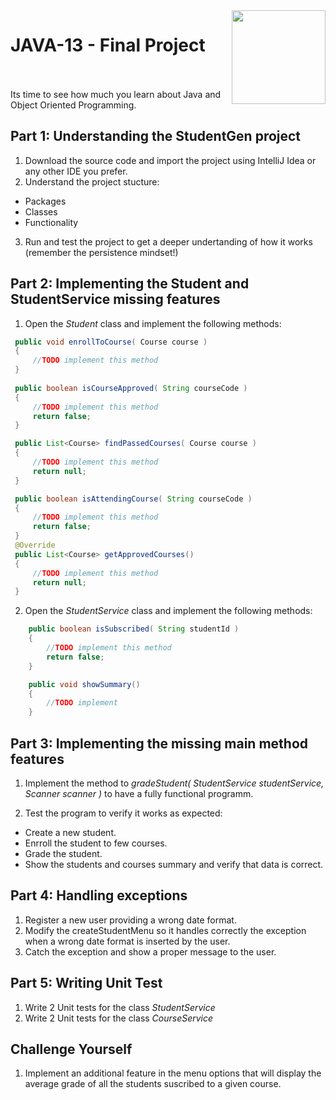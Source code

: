 
<img align="right" width="150" height="150" src="https://media-exp1.licdn.com/dms/image/C4E0BAQF7BYCCZt5epw/company-logo_200_200/0?e=2159024400&v=beta&t=qUAFP9bUgBEEXGVQYpUXW1J_OiP8e0r4rFBpqp8OrxA">

# JAVA-13 - Final Project

 <br/>
 <br/>
 Its time to see how much you learn about Java and Object Oriented Programming.
 
 ## Part 1: Understanding the StudentGen project
 1. Download the source code and import the project using IntelliJ Idea or any other IDE you prefer.
 2. Understand the project stucture:
 * Packages
 * Classes
 * Functionality
 3. Run and test the project to get a deeper undertanding of how it works (remember the persistence mindset!)
 
  ## Part 2: Implementing the Student and StudentService missing features
  1. Open the *Student* class and implement the following methods:
  
   ```java
    public void enrollToCourse( Course course )
    {
        //TODO implement this method
    }
    
    public boolean isCourseApproved( String courseCode )
    {
        //TODO implement this method
        return false;
    }

    public List<Course> findPassedCourses( Course course )
    {
        //TODO implement this method
        return null;
    }

    public boolean isAttendingCourse( String courseCode )
    {
        //TODO implement this method
        return false;
    }
    @Override
    public List<Course> getApprovedCourses()
    {
        //TODO implement this method
        return null;
    }
   ```
   
   2. Open the *StudentService* class and implement the following methods:
   
   ```java
       public boolean isSubscribed( String studentId )
       {
           //TODO implement this method
           return false;
       }

       public void showSummary()
       {
           //TODO implement
       }
   ```

  ## Part 3: Implementing the missing main method features
 
 1. Implement the method to *gradeStudent( StudentService studentService, Scanner scanner )* to have a fully functional programm.
 
 2. Test the program to verify it works as expected:
  * Create a new student.
  * Enrroll the student to few courses.
  * Grade the student.
  * Show the students and courses summary and verify that data is correct.
  

  ## Part 4: Handling exceptions
  1. Register a new user providing a wrong date format.
  2. Modify the createStudentMenu so it handles correctly the exception when a wrong date format is inserted by the user.
  3. Catch the exception and show a proper message to the user.
  
 ## Part 5: Writing Unit Test
 1. Write 2 Unit tests for the class *StudentService*
 2. Write 2 Unit tests for the class *CourseService*
  
  
  ## Challenge Yourself
  1. Implement an additional feature in the menu options that will display the average grade of all the students suscribed to a given course.
